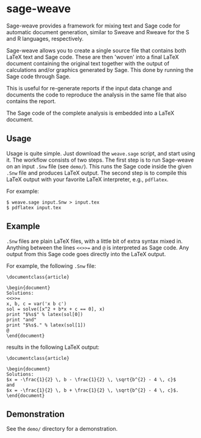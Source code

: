 # sage-weave

Sage-weave provides a framework for mixing text and Sage code for automatic
document generation, similar to Sweave and Rweave for the S and R languages,
respectively.

Sage-weave allows you to create a single source file that contains both
LaTeX text and Sage code. These are then 'woven' into a final LaTeX document
containing the original text together with the output of calculations and/or
graphics generated by Sage. This done by running the Sage code through Sage.

This is useful for re-generate reports if the input data change and documents
the code to reproduce the analysis in the same file that also contains
the report.

The Sage code of the complete analysis is embedded into a LaTeX document.

## Usage
Usage is quite simple. Just download the `weave.sage` script, and start
using it. The workflow consists of two steps. The first step is to run
Sage-weave on an input `.Snw` file (see `demo/`). This runs the Sage code
inside the given `.Snw` file and produces LaTeX output. The second step
is to compile this LaTeX output with your favorite LaTeX interpreter,
e.g., `pdflatex`.

For example:

```shell
$ weave.sage input.Snw > input.tex
$ pdflatex input.tex
```

## Example
`.Snw` files are plain LaTeX files, with a little bit of extra syntax mixed in.
Anything between the lines `<<>>=` and `@` is interpreted as Sage code. Any
output from this Sage code goes directly into the LaTeX output.

For example, the following `.Snw` file:

```
\documentclass{article}

\begin{document}
Solutions:
<<>>=
x, b, c = var('x b c')
sol = solve([x^2 + b*x + c == 0], x)
print "$%s$" % latex(sol[0])
print "and"
print "$%s$." % latex(sol[1])
@
\end{document}
```

results in the following LaTeX output:

```
\documentclass{article}

\begin{document}
Solutions:
$x = -\frac{1}{2} \, b - \frac{1}{2} \, \sqrt{b^{2} - 4 \, c}$
and
$x = -\frac{1}{2} \, b + \frac{1}{2} \, \sqrt{b^{2} - 4 \, c}$.
\end{document}
```

## Demonstration
See the `demo/` directory for a demonstration.

